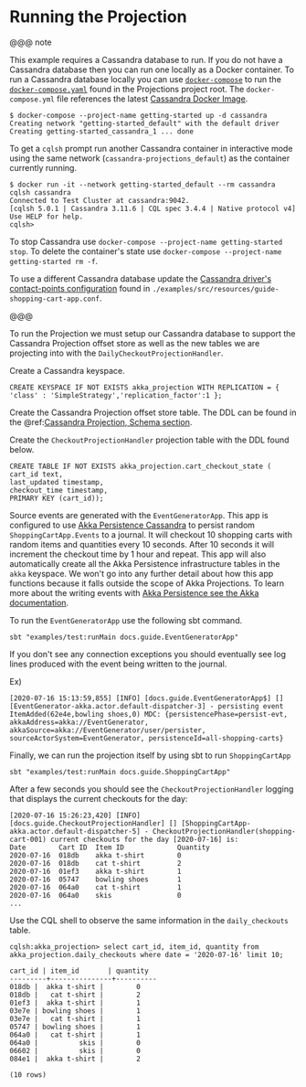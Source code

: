 # Running the Projection

@@@ note

This example requires a Cassandra database to run. 
If you do not have a Cassandra database then you can run one locally as a Docker container.
To run a Cassandra database locally you can use [`docker-compose`](https://docs.docker.com/compose/) to run the [`docker-compose.yaml`](https://github.com/akka/akka-projection/blob/master/docker-compose.yml) found in the Projections project root.
The `docker-compose.yml` file references the latest [Cassandra Docker Image](https://hub.docker.com/_/cassandra).

```shell
$ docker-compose --project-name getting-started up -d cassandra
Creating network "getting-started_default" with the default driver
Creating getting-started_cassandra_1 ... done
```

To get a `cqlsh` prompt run another Cassandra container in interactive mode using the same network (`cassandra-projections_default`) as the container currently running.

```shell
$ docker run -it --network getting-started_default --rm cassandra cqlsh cassandra 
Connected to Test Cluster at cassandra:9042.
[cqlsh 5.0.1 | Cassandra 3.11.6 | CQL spec 3.4.4 | Native protocol v4]
Use HELP for help.
cqlsh> 
```

To stop Cassandra use `docker-compose --project-name getting-started stop`. To delete the container's state use `docker-compose --project-name getting-started rm -f`.

To use a different Cassandra database update the [Cassandra driver's contact-points configuration](https://doc.akka.io/docs/akka-persistence-cassandra/current/configuration.html#contact-points-configuration) found in `./examples/src/resources/guide-shopping-cart-app.conf`.

@@@

To run the Projection we must setup our Cassandra database to support the Cassandra Projection offset store as well as the new tables we are projecting into with the `DailyCheckoutProjectionHandler`.

Create a Cassandra keyspace.

```
CREATE KEYSPACE IF NOT EXISTS akka_projection WITH REPLICATION = { 'class' : 'SimpleStrategy','replication_factor':1 };
```

Create the Cassandra Projection offset store table.
The DDL can be found in the @ref:[Cassandra Projection, Schema section](../cassandra.md#schema).

Create the `CheckoutProjectionHandler` projection table with the DDL found below.

```
CREATE TABLE IF NOT EXISTS akka_projection.cart_checkout_state (
cart_id text,
last_updated timestamp,
checkout_time timestamp,
PRIMARY KEY (cart_id));
```

Source events are generated with the `EventGeneratorApp`.
This app is configured to use [Akka Persistence Cassandra](https://doc.akka.io/docs/akka-persistence-cassandra/current/index.html) to persist random `ShoppingCartApp.Events` to a journal.
It will checkout 10 shopping carts with random items and quantities every 10 seconds.
After 10 seconds it will increment the checkout time by 1 hour and repeat.
This app will also automatically create all the Akka Persistence infrastructure tables in the `akka` keyspace.
We won't go into any further detail about how this app functions because it falls outside the scope of Akka Projections.
To learn more about the writing events with [Akka Persistence see the Akka documentation](https://doc.akka.io/docs/akka/current/typed/index-persistence.html).

To run the `EventGeneratorApp` use the following sbt command.

```shell
sbt "examples/test:runMain docs.guide.EventGeneratorApp"
```

If you don't see any connection exceptions you should eventually see log lines produced with the event being written to the journal.

Ex)

<!-- FIXME: update when event generator app updated to persist to cart id persistenceids -->
```shell
[2020-07-16 15:13:59,855] [INFO] [docs.guide.EventGeneratorApp$] [] [EventGenerator-akka.actor.default-dispatcher-3] - persisting event ItemAdded(62e4e,bowling shoes,0) MDC: {persistencePhase=persist-evt, akkaAddress=akka://EventGenerator, akkaSource=akka://EventGenerator/user/persister, sourceActorSystem=EventGenerator, persistenceId=all-shopping-carts}
```

Finally, we can run the projection itself by using sbt to run `ShoppingCartApp`

```shell
sbt "examples/test:runMain docs.guide.ShoppingCartApp"
```

After a few seconds you should see the `CheckoutProjectionHandler` logging that displays the current checkouts for the day:

```shell
[2020-07-16 15:26:23,420] [INFO] [docs.guide.CheckoutProjectionHandler] [] [ShoppingCartApp-akka.actor.default-dispatcher-5] - CheckoutProjectionHandler(shopping-cart-001) current checkouts for the day [2020-07-16] is:                                                                                                 
Date        Cart ID  Item ID             Quantity                                                                                                             
2020-07-16  018db    akka t-shirt        0                                                                                                                    
2020-07-16  018db    cat t-shirt         2                                                                                                                    
2020-07-16  01ef3    akka t-shirt        1                                                                                                                    
2020-07-16  05747    bowling shoes       1                                                                                                                    
2020-07-16  064a0    cat t-shirt         1                                                                                                                    
2020-07-16  064a0    skis                0             
...
```

Use the CQL shell to observe the same information in the `daily_checkouts` table.

```
cqlsh:akka_projection> select cart_id, item_id, quantity from akka_projection.daily_checkouts where date = '2020-07-16' limit 10;

cart_id | item_id       | quantity
---------+---------------+----------
018db |  akka t-shirt |        0
018db |   cat t-shirt |        2
01ef3 |  akka t-shirt |        1
03e7e | bowling shoes |        1
03e7e |   cat t-shirt |        1
05747 | bowling shoes |        1
064a0 |   cat t-shirt |        1
064a0 |          skis |        0
06602 |          skis |        0
084e1 |  akka t-shirt |        2

(10 rows)
```
